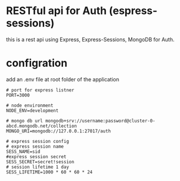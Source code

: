 # RESTful api for Auth (espress-sessions)

this is a rest api using Express, Express-Sessions, MongoDB for Auth.

# configration

add an .env file at root folder of the application

```
# port for express listner
PORT=3000

# node environment
NODE_ENV=development

# mongo db url mongodb+srv://username:password@cluster-0-abcd.mongodb.net/collection
MONGO_URI=mongodb://127.0.0.1:27017/auth

# express session config
# express session name
SESS_NAME=sid
#express session secret
SESS_SECRET=secret!session
# session lifetime 1 day
SESS_LIFETIME=1000 * 60 * 60 * 24
```
